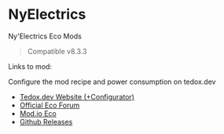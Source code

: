 # NyElectrics
Ny'Electrics Eco Mods

> Compatible v8.3.3

Links to mod:

Configure the mod recipe and power consumption on tedox.dev

- [Tedox.dev Website (+Configurator)](https://eco-mods.tedox.dev/ny-electrics)
- [Official Eco Forum](https://forum.play.eco/forums/releases.12/)
- [Mod.io Eco](https://eco.mod.io/)
- [Github Releases](https://github.com/tedoxdev/NyElectrics/releases)




